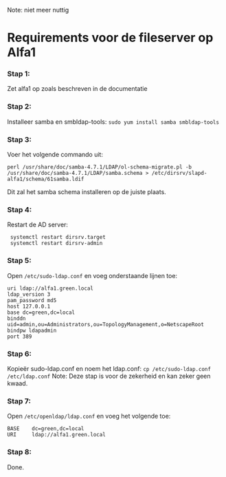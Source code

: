 Note: niet meer nuttig
# Requirements voor de fileserver op Alfa1
 ### Stap 1:
Zet alfa1 op zoals beschreven in de documentatie
 ### Stap 2:
Installeer samba en smbldap-tools: `sudo yum install samba smbldap-tools`
 ### Stap 3:
Voer het volgende commando uit:
```
perl /usr/share/doc/samba-4.7.1/LDAP/ol-schema-migrate.pl -b /usr/share/doc/samba-4.7.1/LDAP/samba.schema > /etc/dirsrv/slapd-alfa1/schema/61samba.ldif
```
Dit zal het samba schema installeren op de juiste plaats.
### Stap 4:
Restart de AD server:
```
 systemctl restart dirsrv.target
 systemctl restart dirsrv-admin
```
 ### Stap 5:
Open `/etc/sudo-ldap.conf` en voeg onderstaande lijnen toe:
```
uri ldap://alfa1.green.local
ldap_version 3
pam_password md5
host 127.0.0.1
base dc=green,dc=local
binddn uid=admin,ou=Administrators,ou=TopologyManagement,o=NetscapeRoot
bindpw ldapadmin
port 389
```
 ### Stap 6:
Kopieër sudo-ldap.conf en noem het ldap.conf: `cp /etc/sudo-ldap.conf /etc/ldap.conf`
 Note: Deze stap is voor de zekerheid en kan zeker geen kwaad.
 ### Stap 7:
Open `/etc/openldap/ldap.conf` en voeg het volgende toe:
```
BASE    dc=green,dc=local
URI     ldap://alfa1.green.local
```
 ### Stap 8:
Done.
